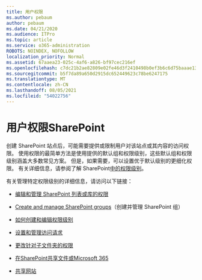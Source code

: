 ```yaml
---
title: 用户权限
ms.author: pebaum
author: pebaum
ms.date: 04/21/2020
ms.audience: ITPro
ms.topic: article
ms.service: o365-administration
ROBOTS: NOINDEX, NOFOLLOW
localization_priority: Normal
ms.assetid: 67aaea23-025c-4af6-a826-bf97cec216ef
ms.openlocfilehash: c7dc21b2ae82809e02fe46d3f2410498b0ef3b6c6d75baaae1361b29a4d387d6
ms.sourcegitcommit: b5f7da89a650d2915dc652449623c78be6247175
ms.translationtype: MT
ms.contentlocale: zh-CN
ms.lasthandoff: 08/05/2021
ms.locfileid: "54022756"
---
```

# <a name="user-permissions-in-sharepoint"></a>用户权限SharePoint

创建 SharePoint 站点后，可能需要提供或限制用户对该站点或其内容的访问权限。 使用权限的最简单方法是使用提供的默认组和权限级别，[](https://docs.microsoft.com/sharepoint/default-sharepoint-groups)这些默认组和权限级别涵盖大多数常见方案。 但是，如果需要，可以设置优于默认级别的更细化权限。 有关详细信息，请参阅了解 SharePoint[中的权限级别](https://docs.microsoft.com/sharepoint/understanding-permission-levels)。

有关管理特定权限级别的详细信息，请访问以下链接：

- [编辑和管理 SharePoint 列表或库的权限](https://support.office.com/article/customize-permissions-for-a-sharepoint-list-or-library-02d770f3-59eb-4910-a608-5f84cc297782)

- [Create and manage SharePoint groups](https://docs.microsoft.com/sharepoint/customize-sharepoint-site-permissions)（创建并管理 SharePoint 组）

- [如何创建和编辑权限级别](https://docs.microsoft.com/sharepoint/how-to-create-and-edit-permission-levels)

- [设置和管理访问请求](https://support.office.com/article/set-up-and-manage-access-requests-94b26e0b-2822-49d4-929a-8455698654b3)

- [更改针对子文件夹的权限](https://support.office.com/article/change-the-permissions-on-a-subfolder-5427bd7c-f20a-4f75-8cf2-5359dd45a1a6)

- [在SharePoint共享文件或Microsoft 365](https://support.office.com/article/share-sharepoint-files-or-folders-1fe37332-0f9a-4719-970e-d2578da4941c)

- [共享网站](https://support.office.com/article/share-a-site-958771a8-d041-4eb8-b51c-afea2eae3658)
